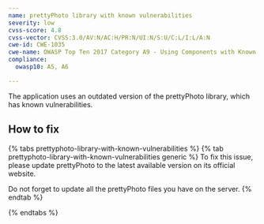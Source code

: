 ```yaml
---
name: prettyPhoto library with known vulnerabilities
severity: low
cvss-score: 4.8
cvss-vector: CVSS:3.0/AV:N/AC:H/PR:N/UI:N/S:U/C:L/I:L/A:N
cwe-id: CWE-1035
cwe-name: OWASP Top Ten 2017 Category A9 - Using Components with Known Vulnerabilities
compliance:
  owasp10: A5, A6

---            
```


The application uses an outdated version of the prettyPhoto library, which has known vulnerabilities.

## How to fix

{% tabs prettyphoto-library-with-known-vulnerabilities %}
{% tab prettyphoto-library-with-known-vulnerabilities generic %}
To fix this issue, please update prettyPhoto to the latest available version on its official website.

Do not forget to update all the prettyPhoto files you have on the server.
{% endtab %}

{% endtabs %}
